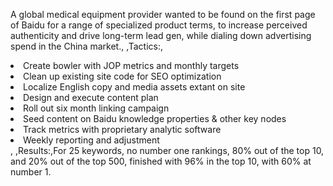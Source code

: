 A global medical equipment provider wanted to be found on the first page of Baidu for a range of specialized product terms, to increase perceived authenticity and drive long-term lead gen, while dialing down advertising spend in the China market., ,Tactics:,<li>Create bowler with JOP metrics and monthly targets</li><li>Clean up existing site code for SEO optimization</li><li>Localize English copy and media assets extant on site</li><li>Design and execute content plan</li><li>Roll out six month linking campaign</li><li>Seed content on Baidu knowledge properties & other key nodes</li><li>Track metrics with proprietary analytic software</li><li>Weekly reporting and adjustment</li>, ,Results:,For 25 keywords, no number one rankings, 80% out of the top 10, and 20% out of the top 500, finished with 96% in the top 10, with 60% at number 1.